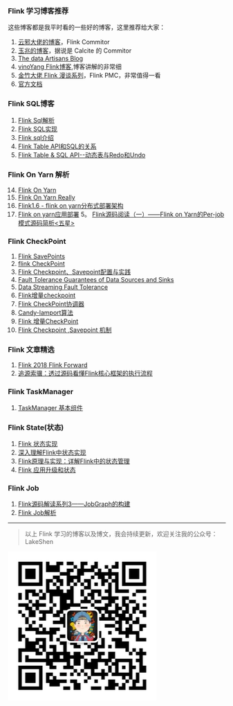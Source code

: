 ### Flink 学习博客推荐
这些博客都是我平时看的一些好的博客，这里推荐给大家：
1. [云邪大佬的博客](http://wuchong.me/categories/Flink/)，Flink Commitor
2. [玉兆的博客](http://chenyuzhao.me/)，据说是 Calcite 的 Commitor
3. [The data Artisans Blog](https://www.ververica.com/blog)
4. [vinoYang Flink博客](https://blog.csdn.net/yanghua_kobe/column/info/apacheflink),博客讲解的非常细
5. [金竹大佬 Flink 漫谈系列](https://yq.aliyun.com/articles/679659)，Flink PMC，非常值得一看
6. [官方文档](https://flink.apache.org/)




### Flink SQL博客
1. [Flink Sql解析](http://blog.talkingdata.net/?p=4714)
2. [Flink SQL实现](https://blog.csdn.net/pelick/article/details/51613931)
3. [Flink sql介绍](https://blog.csdn.net/pelick/article/details/51613931)
4. [Flink Table API和SQL的关系](https://www.infoq.cn/article/flink-api-table-api-and-sql)
5. [Flink Table & SQL API--动态表与Redo和Undo](https://blog.csdn.net/lmalds/article/details/71123592)
### Flink On Yarn 解析
14. [Flink On Yarn](http://www.pianshen.com/article/184853770/)
15. [Flink On Yarn Really](https://www.cnblogs.com/dongxiao-yang/p/9403427.html)
3. [Flink1.6 - flink on yarn分布式部署架构](https://zhouhai02.com/post/flink-internals/flink1.6-flip6-flink-on-yarn-arch/)
4. [Flink on yarn应用部署](https://mp.weixin.qq.com/s?spm=a2c4e.11153987.0.0.5fcd59a4tdKlEC&__biz=Mzg3NjAwNzM4MA==&mid=2247483718&idx=1&sn=600358cceeddf23f2e73e5b37afeb6b7&chksm=cf399bfdf84e12eb40a26fb45528bcf29a8298fbc490954c34efd88eda0dc4dcff862be85339&scene=4&subscene=126&ascene=0&devicetype=android-25&version=27000338&nettype=3gnet&abtest_cookie=BQABAAoACwASABMAFAAFACOXHgBamR4Am5keAMaZHgDTmR4AAAA%3D%E2%8C%A9=zh_CN&pass_ticket=UIm3jEsgAQGHITNhnnGM4cAXL4CdbSRi7%2B7S6lqO%2FMe0vpDmKkaGkEyp%2BB%2B3HvhB&wx_header=1)
5。 [Flink源码阅读（一）——Flink on Yarn的Per-job模式源码简析<五星>](http://www.mamicode.com/info-detail-2808033.html)
### Flink CheckPoint
1. [Flink SavePoints](https://ci.apache.org/projects/flink/flink-docs-stable/ops/state/savepoints.html)
2. [flink CheckPoint](https://ci.apache.org/projects/flink/flink-docs-release-1.7/internals/stream_checkpointing.html)
3. [Flink Checkpoint、Savepoint配置与实践](http://shiyanjun.cn/archives/1855.html)
4. [Fault Tolerance Guarantees of Data Sources and Sinks](https://ci.apache.org/projects/flink/flink-docs-release-1.7/dev/connectors/guarantees.html)
5. [Data Streaming Fault Tolerance](https://ci.apache.org/projects/flink/flink-docs-stable/internals/stream_checkpointing.html)
6. [Flink增量checkpoint](https://flink.apache.org/features/2018/01/30/incremental-checkpointing.html)
7. [Flink CheckPoint协调器](https://www.cnblogs.com/zaizhoumo/p/9236491.html)
8. [Candy-lamport算法](https://www.microsoft.com/en-us/research/publication/distributed-snapshots-determining-global-states-distributed-system/?from=http%3A%2F%2Fresearch.microsoft.com%2Fen-us%2Fum%2Fpeople%2Flamport%2Fpubs%2Fchandy.pdf)
9. [Flink 增量CheckPoint](https://www.liangzl.com/get-article-detail-28732.html)
10. [Flink Checkpoint ,Savepoint 机制](https://yq.aliyun.com/articles/665758)

### Flink 文章精选
1. [Flink 2018 Flink Forward](https://github.com/flink-china/flink-forward-china-2018)
3. [追源索骥：透过源码看懂Flink核心框架的执行流程 ](https://cloud.tencent.com/developer/article/1172583)


### Flink TaskManager
1. [TaskManager 基本组件](http://chenyuzhao.me/2017/02/09/taskmanager%E5%9F%BA%E6%9C%AC%E7%BB%84%E4%BB%B6/)

### Flink State(状态)
1. [Flink 状态实现](https://blog.csdn.net/xorxos/article/details/80877266)
2. [深入理解Flink中状态实现](https://www.jianshu.com/p/e047ca387589)
3. [Flink原理与实现：详解Flink中的状态管理](https://yq.aliyun.com/articles/225623)
4. [Flink 应用升级和状态](https://ci.apache.org/projects/flink/flink-docs-stable/ops/upgrading.html)

### Flink Job
1. [Flink源码解读系列3——JobGraph的构建](https://blog.csdn.net/super_wj0820/article/details/81142710)
2. [Flink Job解析](https://blog.csdn.net/qq_21653785/article/details/79510140)

----------------------------------------------------------------------
> 以上 Flink 学习的博客以及博文，我会持续更新，欢迎关注我的公众号：LakeShen

![](../images/我的二维码.jpg)
